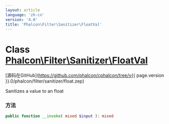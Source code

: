 ```yaml
---
layout: article
language: 'zh-cn'
version: '4.0'
title: 'Phalcon\Filter\Sanitizer\FloatVal'
---
```

# Class [Phalcon\Filter\Sanitizer\FloatVal](Phalcon_Filter_Sanitizer_FloatVal)

[源码在GitHub](https://github.com/phalcon/cphalcon/tree/v{{ page.version }}.0/phalcon/filter/sanitizer/float.zep)

Sanitizes a value to an float

### 方法

```php
public function __invoke( mixed $input ): mixed
```